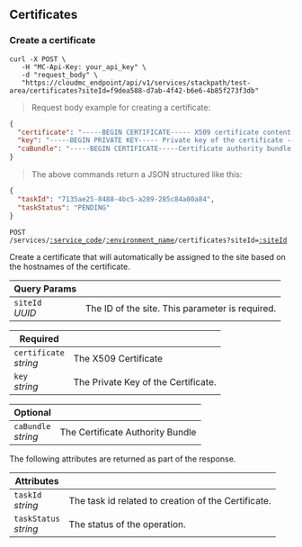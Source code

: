 ## Certificates

<!-------------------- CREATE A CERTIFICATE -------------------->

### Create a certificate

```shell
curl -X POST \
   -H "MC-Api-Key: your_api_key" \
   -d "request_body" \
   "https://cloudmc_endpoint/api/v1/services/stackpath/test-area/certificates?siteId=f9dea588-d7ab-4f42-b6e6-4b85f273f3db"
```
> Request body example for creating a certificate:

```json
{
  "certificate": "-----BEGIN CERTIFICATE----- X509 certificate content -----END CERTIFICATE-----",
  "key": "-----BEGIN PRIVATE KEY----- Private key of the certificate -----END PRIVATE KEY-----",
  "caBundle": "-----BEGIN CERTIFICATE-----Certificate authority bundle  -----END CERTIFICATE-----"
}
```
> The above commands return a JSON structured like this:

```json
{
  "taskId": "7135ae25-8488-4bc5-a289-285c84a00a84",
  "taskStatus": "PENDING"
}
```
<code>POST /services/<a href="#administration-service-connections">:service_code</a>/<a href="#administration-environments">:environment_name</a>/certificates?siteId=<a href="#stackpath-sites">:siteId</a></code>

Create a certificate that will automatically be assigned to the site based on the hostnames of the certificate. 

Query Params | &nbsp;
---- | -----------
`siteId`<br/>*UUID* | The ID of the site. This parameter is required.

Required| &nbsp;
------------------------| -----------
`certificate`<br/>*string* | The X509 Certificate
`key`<br/>*string* | The Private Key of the Certificate.

Optional| &nbsp;
----------------------- | -----------
`caBundle`<br/>*string* | The Certificate Authority Bundle

The following attributes are returned as part of the response.

Attributes | &nbsp;
------- | -----------
`taskId` <br/>*string* | The task id related to creation of the Certificate.
`taskStatus` <br/>*string* | The status of the operation.
